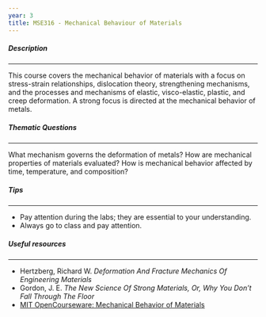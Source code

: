 ```yaml
---
year: 3
title: MSE316 - Mechanical Behaviour of Materials
---
```


##### Description

* * *


This course covers the mechanical behavior of materials with a focus on stress-strain relationships, dislocation theory, strengthening mechanisms, and the processes and mechanisms of elastic, visco-elastic, plastic, and creep deformation. A strong focus is directed at the mechanical behavior of metals.

##### Thematic Questions

* * *


What mechanism governs the deformation of metals?
How are mechanical properties of materials evaluated?
How is mechanical behavior affected by time, temperature, and composition?

##### Tips

* * *


  -   Pay attention during the labs; they are essential to your understanding.
  -   Always go to class and pay attention.

##### Useful resources

* * *


 - Hertzberg, Richard W. <i>Deformation And Fracture Mechanics Of Engineering Materials</i>
 - Gordon, J. E. <i>The New Science Of Strong Materials, Or, Why You Don’t Fall Through The Floor</i>
 - <a href="http://ocw.mit.edu/courses/materials-science-and-engineering/3-032-mechanical-behavior-of-materials-fall-2007/">MIT OpenCourseware: Mechanical Behavior of Materials</a>
